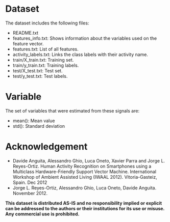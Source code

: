 # Dataset

The dataset includes the following files:
- README.txt
- features_info.txt: Shows information about the variables used on the feature vector.
- features.txt: List of all features.
- activity_labels.txt: Links the class labels with their activity name.
- train/X_train.txt: Training set.
- train/y_train.txt: Training labels.
- test/X_test.txt: Test set.
- test/y_test.txt: Test labels.

# Variable

The set of variables that were estimated from these signals are: 
* mean(): Mean value
* std(): Standard deviation


# Acknowledgement

* Davide Anguita, Alessandro Ghio, Luca Oneto, Xavier Parra and Jorge L. Reyes-Ortiz. Human Activity Recognition on Smartphones using a Multiclass Hardware-Friendly Support Vector Machine. International Workshop of Ambient Assisted Living (IWAAL 2012). Vitoria-Gasteiz, Spain. Dec 2012
* Jorge L. Reyes-Ortiz, Alessandro Ghio, Luca Oneto, Davide Anguita. November 2012.

**This dataset is distributed AS-IS and no responsibility implied or explicit can be addressed to the authors or their institutions for its use or misuse. Any commercial use is prohibited.**
